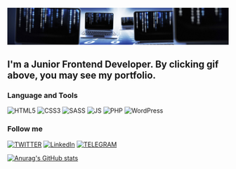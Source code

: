 [![Header](https://github.com/jasurrahmon1994/jasurrahmon1994/blob/main/assets/bg-main.jpg)](https://inspiring-engelbart-3a4611.netlify.app/)

## I'm a Junior Frontend Developer. By clicking gif above, you may see my portfolio.


### Language and Tools

![HTML5](https://img.shields.io/badge/-HTML5-090909?style=for-the-badge&logo=html5)
![CSS3](https://img.shields.io/badge/-CSS3-090909?style=for-the-badge&logo=css3)
![SASS](https://img.shields.io/badge/-SASS-090909?style=for-the-badge&logo=sass)
![JS](https://img.shields.io/badge/-JavaScript-090909?style=for-the-badge&logo=javascript)
![PHP](https://img.shields.io/badge/-PHP-090909?style=for-the-badge&logo=php)
![WordPress](https://img.shields.io/badge/-WordPress-090909?style=for-the-badge&logo=wordpress)

### Follow me

[![TWITTER](https://img.shields.io/badge/-TWITTER-090909?style=for-the-badge&logo=twitter)](https://twitter.com/jasurrahmon94)
[![LinkedIn](https://img.shields.io/badge/-LinkedIn-090909?style=for-the-badge&logo=twitter)](https://www.linkedin.com/in/jasurbek-rahmonov/)
[![TELEGRAM](https://img.shields.io/badge/-TELEGRAM-090909?style=for-the-badge&logo=telegram)](https://t.me/JasurRahmonov)


[![Anurag's GitHub stats](https://github-readme-stats.vercel.app/api?username=jasurrahmon1994&count_private=true&show_icons=true&theme=radical)](https://github.com/anuraghazra/github-readme-stats)


